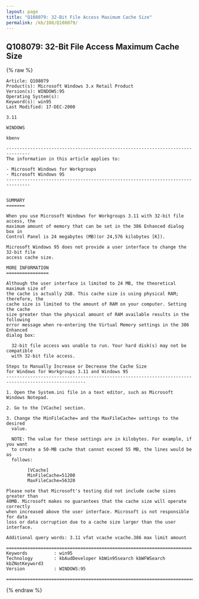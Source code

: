 ```yaml
---
layout: page
title: "Q108079: 32-Bit File Access Maximum Cache Size"
permalink: /kb/108/Q108079/
---
```


## Q108079: 32-Bit File Access Maximum Cache Size

{% raw %}

	Article: Q108079
	Product(s): Microsoft Windows 3.x Retail Product
	Version(s): WINDOWS:95
	Operating System(s): 
	Keyword(s): win95
	Last Modified: 17-DEC-2000
	
	3.11
	
	WINDOWS
	
	kbenv
	
	-------------------------------------------------------------------------------
	The information in this article applies to:
	
	- Microsoft Windows for Workgroups 
	- Microsoft Windows 95 
	-------------------------------------------------------------------------------
	
	
	SUMMARY
	=======
	
	When you use Microsoft Windows for Workgroups 3.11 with 32-bit file access, the
	maximum amount of memory that can be set in the 386 Enhanced dialog box in
	Control Panel is 24 megabytes (MB)(or 24,576 kilobytes [K]).
	
	Microsoft Windows 95 does not provide a user interface to change the 32-bit file
	access cache size.
	
	MORE INFORMATION
	================
	
	Although the user interface is limited to 24 MB, the theoretical maximum size of
	the cache is actually 2GB. This cache size is using physical RAM; therefore, the
	cache size is limited to the amount of RAM on your computer. Setting the cache
	size greater than the physical amount of RAM available results in the following
	error message when re-entering the Virtual Memory settings in the 386 Enhanced
	dialog box:
	
	  32-bit file access was unable to run. Your hard disk(s) may not be compatible
	  with 32-bit file access.
	
	Steps to Manually Increase or Decrease the Cache Size
	for Windows for Workgroups 3.11 and Windows 95
	----------------------------------------------------------------------------------------------------
	
	1. Open the System.ini file in a text editor, such as Microsoft Windows Notepad.
	
	2. Go to the [VCache] section.
	
	3. Change the MinFileCache= and the MaxFileCache= settings to the desired
	  value.
	
	  NOTE: The value for these settings are in kilobytes. For example, if you want
	  to create a 50-MB cache that cannot exceed 55 MB, the lines would be as
	  follows:
	
	        [VCache]
	        MinFileCache=51200
	        MaxFileCache=56320
	
	Please note that Microsoft's testing did not include cache sizes greater than
	40MB. Microsoft makes no guarantees that the cache size will operate correctly
	when increased above the user interface. Microsoft is not responsible for data
	loss or data corruption due to a cache size larger than the user interface.
	
	Additional query words: 3.11 vfat vcache vcache.386 max limit amount
	
	======================================================================
	Keywords          : win95 
	Technology        : kbAudDeveloper kbWin95search kbWFWSearch kbZNotKeyword3
	Version           : WINDOWS:95
	
	=============================================================================
	

{% endraw %}
